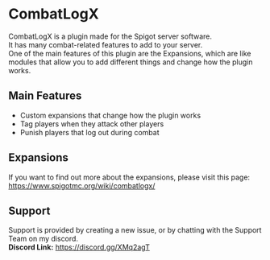 # CombatLogX
CombatLogX is a plugin made for the Spigot server software.  
It has many combat-related features to add to your server.  
One of the main features of this plugin are the Expansions, which are like modules that allow you to add different things and change how the plugin works.

## Main Features
* Custom expansions that change how the plugin works
* Tag players when they attack other players
* Punish players that log out during combat

## Expansions
If you want to find out more about the expansions, please visit this page:  
<https://www.spigotmc.org/wiki/combatlogx/>

## Support
Support is provided by creating a new issue, or by chatting with the Support Team on my discord.  
**Discord Link:** <https://discord.gg/XMq2agT>
